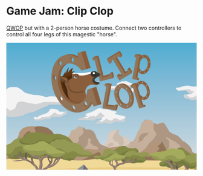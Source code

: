 # Game Jam: Clip Clop
[QWOP](https://en.wikipedia.org/wiki/QWOP) but with a 2-person horse costume. Connect two controllers to control all four legs of this magestic "horse".

![](./Assets/Resources/Sprites/titleScreen.png)
